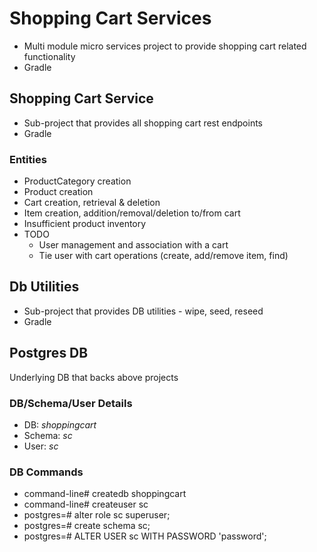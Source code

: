 # Shopping Cart Services
* Multi module micro services project to provide shopping cart related functionality
* Gradle

## Shopping Cart Service
* Sub-project that provides all shopping cart rest endpoints
* Gradle

### Entities
* ProductCategory creation
* Product creation
* Cart creation, retrieval & deletion
* Item creation, addition/removal/deletion to/from cart
* Insufficient product inventory
* TODO
    * User management and association with a cart
    * Tie user with cart operations (create, add/remove item, find)

## Db Utilities
* Sub-project that provides DB utilities - wipe, seed, reseed
* Gradle

## Postgres DB
Underlying DB that backs above projects

### DB/Schema/User Details
* DB: <i>shoppingcart</i>
* Schema: <i>sc</i>
* User: <i>sc</i>

### DB Commands
* command-line# createdb shoppingcart
* command-line# createuser sc
* postgres=# alter role sc superuser;
* postgres=# create schema sc;
* postgres=# ALTER USER sc WITH PASSWORD 'password';